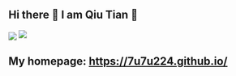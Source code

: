 ## Hi there 👋 I am Qiu Tian 🤗

<!--
**7u7u224/7u7u224** is a ✨ _special_ ✨ repository because its `README.md` (this file) appears on your GitHub profile.

Here are some ideas to get you started:

- 🔭 I’m currently working on ...
- 🌱 I’m currently learning ...
- 👯 I’m looking to collaborate on ...
- 🤔 I’m looking for help with ...
- 💬 Ask me about ...
- 📫 How to reach me: ...
- 😄 Pronouns: ...
- ⚡ Fun fact: ...
-->
<!-- GitHub 统计卡片 -->
<img align="center" src="https://github-readme-stats.vercel.app/api?username=7u7u224&show_icons=true&theme=yellow"/>


<!-- 打字动画（加速版） -->
<img src="https://readme-typing-svg.herokuapp.com/?lines=你好呀～;欢迎来我的主页看看～&font=Microsoft+YaHei&size=28&duration=500&pause=500&color=00AAFF"/>

## My homepage: https://7u7u224.github.io/

